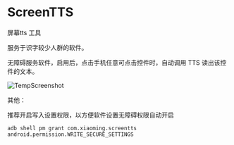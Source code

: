 # ScreenTTS

屏幕tts 工具

服务于识字较少人群的软件。

无障碍服务软件，启用后，点击手机任意可点击控件时，自动调用 TTS 读出该控件的文本。

![TempScreenshot](https://github.com/HolyshitOvO/ScreenTTS/assets/39211450/f13c0fa6-edaf-4e9f-a984-17d09b77bb14)


其他：

推荐开启写入设置权限，以方便软件设置无障碍权限自动开启

```shell
adb shell pm grant com.xiaoming.screentts android.permission.WRITE_SECURE_SETTINGS
```
